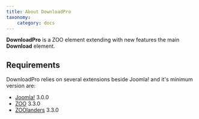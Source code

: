 ```yaml
---
title: About DownloadPro
taxonomy:
    category: docs
---
```


**DownloadPro** is a ZOO element extending with new features the main **Download** element.

## Requirements

DownloadPro relies on several extensions beside Joomla! and it's minimum version are:

- [Joomla!](http://www.joomla.org/) 3.0.0
- [ZOO](http://yootheme.com/zoo/) 3.3.0
- [ZOOlanders](https://www.zoolanders.com/extensions/zoolanders) 3.3.0
